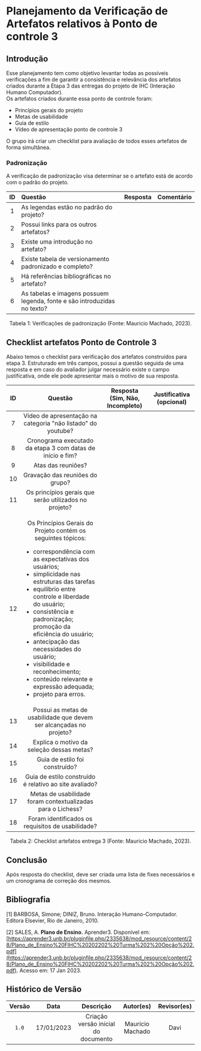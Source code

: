 # Planejamento da Verificação de Artefatos relativos à Ponto de controle 3

## Introdução

Esse planejamento tem como objetivo levantar todas as possíveis verificações a fim de garantir a consistência e relevância dos artefatos criados durante a Etapa 3 das entregas do projeto de IHC (Interação Humano Computador).
</br>
Os artefatos criados durante essa ponto de controle foram:

- Princípios gerais do projeto
- Metas de usabilidade
- Guia de estilo
- Vídeo de apresentação ponto de controle 3

O grupo irá criar um checklist para avaliação de todos esses artefatos de forma simultânea.

### Padronização

A verificação de padronização visa determinar se o artefato está de acordo com o padrão do projeto.

| ID  | Questão                                                                  | Resposta | Comentário |
| :-: | :----------------------------------------------------------------------- | :------: | ---------- |
|  1  | As legendas estão no padrão do projeto?                                  |          |            |
|  2  | Possui links para os outros artefatos?                                   |          |            |
|  3  | Existe uma introdução no artefato?                                       |          |            |
|  4  | Existe tabela de versionamento padronizado e completo?                   |          |            |
|  5  | Há referências bibliográficas no artefato?                               |          |            |
|  6  | As tabelas e imagens possuem legenda, fonte e são introduzidas no texto? |          |            |

<div style="text-align: center">
<p>
Tabela 1: Verificações de padronização (Fonte: Mauricio Machado, 2023).
</p>
</div>

## Checklist artefatos Ponto de Controle 3

Abaixo temos o checklist para verificação dos artefatos construídos para etapa 3. Estruturado em três campos, possui a questão seguida de uma resposta e em caso do avaliador julgar necessário existe o campo justificativa, onde ele pode apresentar mais o motivo de sua resposta.

| ID  |                                                                                                                                                                                                                                                                                                                                                Questão                                                                                                                                                                                                                                                                                                                                                | Resposta (Sim, Não, Incompleto) | Justificativa (opcional) |
| :-: | :---------------------------------------------------------------------------------------------------------------------------------------------------------------------------------------------------------------------------------------------------------------------------------------------------------------------------------------------------------------------------------------------------------------------------------------------------------------------------------------------------------------------------------------------------------------------------------------------------------------------------------------------------------------------------------------------------: | :-----------------------------: | :----------------------: |
|  7  |                                                                                                                                                                                                                                                                                                                     Vídeo de apresentação na categoria "não listado" do youtube?                                                                                                                                                                                                                                                                                                                      |                                 |                          |
|  8  |                                                                                                                                                                                                                                                                                                                      Cronograma executado da etapa 3 com datas de início e fim?                                                                                                                                                                                                                                                                                                                       |                                 |                          |
|  9  |                                                                                                                                                                                                                                                                                                                                          Atas das reuniões?                                                                                                                                                                                                                                                                                                                                           |                                 |                          |
| 10  |                                                                                                                                                                                                                                                                                                                                    Gravação das reuniões do grupo?                                                                                                                                                                                                                                                                                                                                    |                                 |                          |
| 11  |                                                                                                                                                                                                                                                                                                                         Os princípios gerais que serão utilizados no projeto?                                                                                                                                                                                                                                                                                                                         |                                 |                          |
| 12  | <p>Os Princípios Gerais do Projeto contém os seguintes tópicos:</p><ul><li style="text-align: left">correspondência com as expectativas dos usuários;</li><li style="text-align: left">simplicidade nas estruturas das tarefas</li><li style="text-align: left">equilíbrio entre controle e liberdade do usuário;</li><li style="text-align: left">consistência e padronização; promoção da eficiência do usuário;</li><li style="text-align: left">antecipação das necessidades do usuário;</li><li style="text-align: left">visibilidade e reconhecimento;</li><li style="text-align: left">conteúdo relevante e expressão adequada;</li><li style="text-align: left">projeto para erros.</li></ul> |                                 |                          |
| 13  |                                                                                                                                                                                                                                                                                                                  Possui as metas de usabilidade que devem ser alcançadas no projeto?                                                                                                                                                                                                                                                                                                                  |                                 |                          |
| 14  |                                                                                                                                                                                                                                                                                                                               Explica o motivo da seleção dessas metas?                                                                                                                                                                                                                                                                                                                               |                                 |                          |
| 15  |                                                                                                                                                                                                                                                                                                                                    Guia de estilo foi construído?                                                                                                                                                                                                                                                                                                                                     |                                 |                          |
| 16  |                                                                                                                                                                                                                                                                                                                        Guia de estilo construído é relativo ao site avaliado?                                                                                                                                                                                                                                                                                                                         |                                 |                          |
| 17  |                                                                                                                                                                                                                                                                                                                      Metas de usabilidade foram contextualizadas para o Lichess?                                                                                                                                                                                                                                                                                                                      |                                 |                          |
| 18  |                                                                                                                                                                                                                                                                                                                           Foram identificados os requisitos de usabilidade?                                                                                                                                                                                                                                                                                                                           |                                 |                          |

<div style="text-align: center">
<p> Tabela 2: Checklist artefatos entrega 3 (Fonte: Mauricio Machado, 2023).</p>
</div>

## Conclusão

Após resposta do checklist, deve ser criada uma lista de fixes necessários e um cronograma de correção dos mesmos.

## Bibliografia

[1] BARBOSA, Simone; DINIZ, Bruno. Interação Humano-Computador. Editora Elsevier, Rio de Janeiro, 2010.

[2] SALES, A. **Plano de Ensino.** Aprender3. Disponível em: [https://aprender3.unb.br/pluginfile.php/2335638/mod_resource/content/28/Plano_de_Ensino%20FIHC%20202202%20Turma%202%20Opção%202.pdf](https://aprender3.unb.br/pluginfile.php/2335638/mod_resource/content/28/Plano_de_Ensino%20FIHC%20202202%20Turma%202%20Opção%202.pdf). Acesso em: 17 Jan 2023.

## Histórico de Versão

| Versão |    Data    |              Descrição              |    Autor(es)     | Revisor(es) |
| :----: | :--------: | :---------------------------------: | :--------------: | :---------: |
| `1.0`  | 17/01/2023 | Criação versão inicial do documento | Mauricio Machado |    Davi     |

